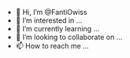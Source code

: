 - 👋 Hi, I’m @FantiOwiss
- 👀 I’m interested in ...
- 🌱 I’m currently learning ...
- 💞️ I’m looking to collaborate on ...
- 📫 How to reach me ...

<!---
FantiOwiss/FantiOwiss is a ✨ special ✨ repository because its `README.md` (this file) appears on your GitHub profile.
You can click the Preview link to take a look at your changes.
--->
